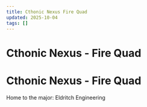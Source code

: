 ```yaml
---
title: Cthonic Nexus Fire Quad
updated: 2025-10-04
tags: []
---
```


# Cthonic Nexus - Fire Quad

# Cthonic Nexus - Fire Quad

Home to the major: Eldritch Engineering
